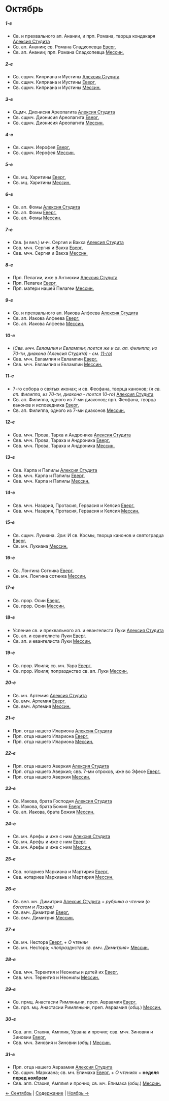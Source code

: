 
# Октябрь

##### 1-е 

- Св. и прехвального ап. Анании, и прп. Романа, творца кондакаря [Алексия Студита](10_01_AST.ru.md)
- Св. ап. Анании; св. Романа Сладкопевца [Еверг.](10_01_EUR.ru.md)
- Св. ап. Анании; прп. Романа Сладкопевца [Мессин.](10_01_MES.ru.md)

##### 2-е 

- Св. сщмч. Киприана и Иустины [Алексия Студита](10_02_AST.ru.md)
- Св. сщмч. Киприана и Иустины [Еверг.](10_02_EUR.ru.md)
- Св. сщмч. Киприана и Иустины [Мессин.](10_02_MES.ru.md)

##### 3-е 

- Сщмч. Дионисия Ареопагита [Алексия Студита](10_03_AST.ru.md)
- Св. сщмч. Дионисия Ареопагита [Еверг.](10_03_EUR.ru.md)
- Св. сщмч. Дионисия Ареопагита [Мессин.](10_03_MES.ru.md)

##### 4-е

- Св. сщмч. Иерофея [Еверг.](10_04_EUR.ru.md)
- Св. сщмч. Иерофея [Мессин.](10_04_MES.ru.md)

##### 5-е 

- Св. мц. Харитины [Еверг.](10_05_EUR.ru.md)
- Св. мц. Харитины [Мессин.](10_05_MES.ru.md)

##### 6-е 

- Св. ап. Фомы [Алексия Студита](10_06_AST.ru.md)
- Св. ап. Фомы [Еверг.](10_06_EUR.ru.md)
- Св. ап. Фомы [Мессин.](10_06_MES.ru.md)

##### 7-е
 
- Свв. (и вел.) мчч. Сергия и Вакха [Алексия Студита](10_07_AST.ru.md)
- Свв. мчч. Сергия и Вакха [Еверг.](10_07_EUR.ru.md)
- Свв. мчч. Сергия и Вакха [Мессин.](10_07_MES.ru.md)

##### 8-е
 
- Прп. Пелагии, иже в Антиохии [Алексия Студита](10_08_AST.ru.md)
- Прп. Пелагеи [Еверг.](10_08_EUR.ru.md)
- Прп. матери нашей Пелагеи [Мессин.](10_08_MES.ru.md)

##### 9-е
 
- Св. и прехвального ап. Иакова Алфеева [Алексия Студита](10_09_AST.ru.md)
- Св. ап. Иакова Алфеева [Еверг.](10_09_EUR.ru.md)
- Св. ап. Иакова Алфеева [Мессин.](10_09_MES.ru.md)

##### 10-е

- (*Свв. мчч. Евлампия и Евлампии; поется же и св. ап. Филиппа, из 70-ти, диакона (Алексия Студита) - см. [11-го](10_11_AST.ru.md)*) 
- Свв. мчч. Евлампия и Евлампии [Еверг.](10_10_EUR.ru.md)
- Свв. мчч. Евлампия и Евлампии [Мессин.](10_10_MES.ru.md)

##### 11-е
 
- 7-го собора о святых иконах; и св. Феофана, творца канонов; (*и св. ап. Филиппа, из 70-ти, диакона - поется 10-го*) [Алексия Студита](10_11_AST.ru.md)
- Св. ап. Филиппа, одного из 7-ми диаконов; прп. Феофана, творца канонов и исповедника [Еверг.](10_11_EUR.ru.md)
- Св. ап. Филиппа, одного из 7-ми диаконов [Мессин.](10_11_MES.ru.md)

##### 12-е
 
- Свв. мчч. Прова, Тарха и Андроника [Алексия Студита](10_12_AST.ru.md)
- Свв. мчч. Прова, Тараха и Андроника [Еверг.](10_12_EUR.ru.md)
- Свв. мчч. Прова, Тараха и Андроника [Мессин.](10_12_MES.ru.md)

##### 13-е

- Свв. Карпа и Папилы [Алексия Студита](10_13_AST.ru.md) 
- Свв. мчч. Карпа и Папилы [Еверг.](10_13_EUR.ru.md)
- Свв. мчч. Карпа и Папилы [Мессин.](10_13_MES.ru.md)

##### 14-е
 
- Свв. мчч. Назария, Протасия, Гервасия и Келсия [Еверг.](10_14_EUR.ru.md)
- Свв. мчч. Назария, Протасия, Гервасия и Келсия [Мессин.](10_14_MES.ru.md)

##### 15-е
 
- Св. сщмч. Лукиана. *Зри:* И св. Космы, творца канонов и святоградца [Еверг.](10_15_EUR.ru.md)
- Св. мч. Лукиана [Мессин.](10_15_MES.ru.md)

##### 16-е
 
- Св. Лонгина Сотника [Еверг.](10_16_EUR.ru.md)
- Св. мч. Лонгина сотника [Мессин.](10_16_MES.ru.md)

##### 17-е
 
- Св. прор. Осии [Еверг.](10_17_EUR.ru.md)
- Св. прор. Осии [Мессин.](10_17_MES.ru.md)

##### 18-е
 
- Успение св. и прехвального ап. и евангелиста Луки [Алексия Студита](10_18_AST.ru.md) 
- Св. ап. и евангелиста Луки [Еверг.](10_18_EUR.ru.md)
- Св. ап. и евангелиста Луки [Мессин.](10_18_MES.ru.md)

##### 19-е
 
- Св. прор. Иоиля; св. мч. Уара [Еверг.](10_19_EUR.ru.md)
- Св. прор. Иоиля; попразднство св. ап. Луки [Мессин.](10_19_MES.ru.md)

##### 20-е
 
- Св. мч. Артемия [Алексия Студита](10_20_AST.ru.md) 
- Св. вмч. Артемия [Еверг.](10_20_EUR.ru.md)
- Св. вмч. Артемия [Мессин.](10_20_MES.ru.md)

##### 21-е
 
- Прп. отца нашего Илариона [Алексия Студита](10_21_AST.ru.md) 
- Прп. отца нашего Илариона [Еверг.](10_21_EUR.ru.md)
- Прп. отца нашего Илариона [Мессин.](10_21_MES.ru.md)

##### 22-е
 
- Прп. отца нашего Аверкия [Алексия Студита](10_22_AST.ru.md) 
- Прп. отца нашего Аверкия; свв. 7-ми отроков, иже во Эфесе [Еверг.](10_22_EUR.ru.md)
- Прп. отца нашего Аверкия [Мессин.](10_22_MES.ru.md)

##### 23-е
 
- Св. Иакова, брата Господня [Алексия Студита](10_23_AST.ru.md) 
- Св. Иакова, брата Божия [Еверг.](10_23_EUR.ru.md)
- Св. ап. Иакова, брата Божия [Мессин.](10_23_MES.ru.md)

##### 24-е
 
- Св. мч. Арефы и иже с ним [Алексия Студита](10_24_AST.ru.md) 
- Св. мч. Арефы и иже с ним [Еверг.](10_24_EUR.ru.md)
- Св. мч. Арефы и иже с ним [Мессин.](10_24_MES.ru.md)

##### 25-е
 
- Свв. нотариев Маркиана и Мартирия [Еверг.](10_25_EUR.ru.md)
- Свв. нотариев Маркиана и Мартирия [Мессин.](10_25_MES.ru.md)

##### 26-е
 
- Св. вел. мч. Димитрия [Алексия Студита](10_26_AST.ru.md) + *рубрика о чтении (о богатом и Лазаре)* 
- Св. вмч. Димитрия [Еверг.](10_26_EUR.ru.md)
- Св. вмч. Димитрия [Мессин.](10_26_MES.ru.md)

##### 27-е
 
- Св. мч. Нестора [Еверг.](10_27_EUR.ru.md) + *О чтении*
- Св. мч. Нестора; <*попразднство св. вмч. Димитрия*> [Мессин.](10_27_MES.ru.md)

##### 28-е
 
- Свв. мчч. Терентия и Неонилы и детей их [Еверг.](10_28_EUR.ru.md)
- Свв. мчч. Терентия и Неонилы [Мессин.](10_28_MES.ru.md)

##### 29-е
 
- Св. прмц. Анастасии Римляныни, преп. Авраамия [Еверг.](10_29_EUR.ru.md)
- Св. прп. мц. Анастасии Римляныни, преп. Авраамия (*общ.*) [Мессин.](10_29_MES.ru.md)

##### 30-е
 
- Свв. апп. Стахия, Амплия, Урвана и прочих; свв. мчч. Зиновия и Зиновии [Еверг.](10_30_EUR.ru.md)
- Свв. мчч. Зиновия и Зиновии (*общ.*) [Мессин.](10_30_MES.ru.md)

##### 31-е

- Прп. отца нашего Авраамия [Алексия Студита](10_31_AST.ru.md)  
- Св. сщмч. Маркиана; св. мч. Епимаха [Еверг.](10_31_EUR.ru.md) + *О чтениях* + **неделя перед ноябрем**
- Свв. апп. Стахия, Амплия и прочих; св. мч. Епимаха (*общ.*) [Мессин.](10_31_MES.ru.md)

[← Сентябрь](../09_september/README.md) | [Содержание](../README.md) | [Ноябрь →](../11_november/README.md)